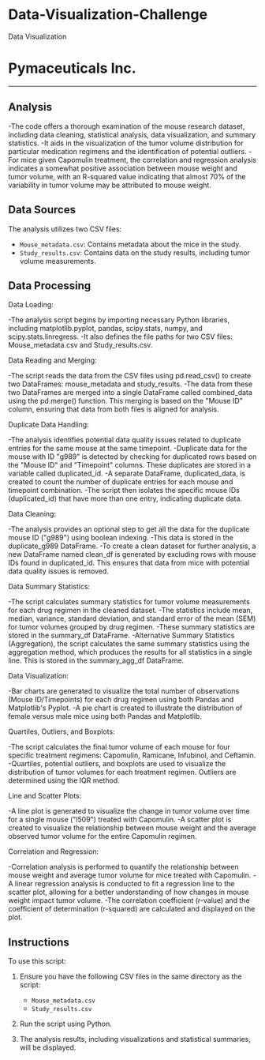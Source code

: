 # Data-Visualization-Challenge
Data Visualization
# Pymaceuticals Inc.
---

## Analysis

-The code offers a thorough examination of the mouse research dataset, including data cleaning, statistical analysis, data visualization, and summary statistics.
-It aids in the visualization of the tumor volume distribution for particular medication regimens and the identification of potential outliers.
-For mice given Capomulin treatment, the correlation and regression analysis indicates a somewhat positive association between mouse weight and tumor volume, with an R-squared value indicating that almost 70% of the variability in tumor volume may be attributed to mouse weight.



## Data Sources

The analysis utilizes two CSV files:

- `Mouse_metadata.csv`: Contains metadata about the mice in the study.
- `Study_results.csv`: Contains data on the study results, including tumor volume measurements.

## Data Processing

Data Loading:

-The analysis script begins by importing necessary Python libraries, including matplotlib.pyplot, pandas, scipy.stats, numpy, and scipy.stats.linregress.
-It also defines the file paths for two CSV files: Mouse_metadata.csv and Study_results.csv.

Data Reading and Merging:

-The script reads the data from the CSV files using pd.read_csv() to create two DataFrames: mouse_metadata and study_results.
-The data from these two DataFrames are merged into a single DataFrame called combined_data using the pd.merge() function. This merging is based on the "Mouse ID" column, ensuring that data from both files is aligned for analysis.

Duplicate Data Handling:

-The analysis identifies potential data quality issues related to duplicate entries for the same mouse at the same timepoint.
-Duplicate data for the mouse with ID "g989" is detected by checking for duplicated rows based on the "Mouse ID" and "Timepoint" columns. These duplicates are stored in a variable called duplicated_id.
-A separate DataFrame, duplicated_data, is created to count the number of duplicate entries for each mouse and timepoint combination.
-The script then isolates the specific mouse IDs (duplicated_id) that have more than one entry, indicating duplicate data.


Data Cleaning:

-The analysis provides an optional step to get all the data for the duplicate mouse ID ("g989") using boolean indexing. -This data is stored in the duplicate_g989 DataFrame.
-To create a clean dataset for further analysis, a new DataFrame named clean_df is generated by excluding rows with mouse IDs found in duplicated_id. This ensures that data from mice with potential data quality issues is removed.

Data Summary Statistics:

-The script calculates summary statistics for tumor volume measurements for each drug regimen in the cleaned dataset. -The statistics include mean, median, variance, standard deviation, and standard error of the mean (SEM) for tumor volumes grouped by drug regimen.
-These summary statistics are stored in the summary_df DataFrame.
-Alternative Summary Statistics (Aggregation), the script calculates the same summary statistics using the aggregation method, which produces the results for all statistics in a single line. This is stored in the summary_agg_df DataFrame.

Data Visualization:

-Bar charts are generated to visualize the total number of observations (Mouse ID/Timepoints) for each drug regimen using both Pandas and Matplotlib's Pyplot.
-A pie chart is created to illustrate the distribution of female versus male mice using both Pandas and Matplotlib.

Quartiles, Outliers, and Boxplots:

-The script calculates the final tumor volume of each mouse for four specific treatment regimens: Capomulin, Ramicane, Infubinol, and Ceftamin.
-Quartiles, potential outliers, and boxplots are used to visualize the distribution of tumor volumes for each treatment regimen. Outliers are determined using the IQR method.

Line and Scatter Plots:

-A line plot is generated to visualize the change in tumor volume over time for a single mouse ("l509") treated with Capomulin.
-A scatter plot is created to visualize the relationship between mouse weight and the average observed tumor volume for the entire Capomulin regimen.

Correlation and Regression:

-Correlation analysis is performed to quantify the relationship between mouse weight and average tumor volume for mice treated with Capomulin.
-A linear regression analysis is conducted to fit a regression line to the scatter plot, allowing for a better understanding of how changes in mouse weight impact tumor volume.
-The correlation coefficient (r-value) and the coefficient of determination (r-squared) are calculated and displayed on the plot.

## Instructions

To use this script:

1. Ensure you have the following CSV files in the same directory as the script:
   - `Mouse_metadata.csv`
   - `Study_results.csv`

2. Run the script using Python.

3. The analysis results, including visualizations and statistical summaries, will be displayed.